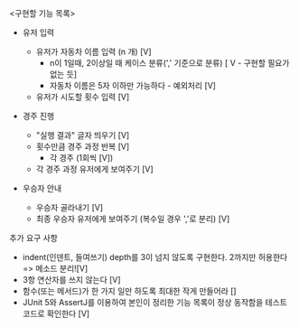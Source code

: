<구현할 기능 목록>

- 유저 입력
  - 유저가 자동차 이름 입력 (n 개) [V] 
    - n이 1일때, 2이상일 때 케이스 분류(',' 기준으로 분류) [ V - 구현할 필요가 없는 듯]
    - 자동차 이름은 5자 이하만 가능하다 - 예외처리 [V]
  - 유저가 시도할 횟수 입력 [V]

- 경주 진행 
  - "실행 결과" 글자 띄우기 [V]
  - 횟수만큼 경주 과정 반복 [V]
    - 각 경주 (1회씩 [V])
  - 각 경주 과정 유저에게 보여주기 [V]

- 우승자 안내 
  - 우승자 골라내기 [V]
  - 최종 우승자 유저에게 보여주기 (복수일 경우 ','로 분리) [V]


추가 요구 사항
- indent(인덴트, 들여쓰기) depth를 3이 넘지 않도록 구현한다. 2까지만 허용한다 => 메소드 분리![V]
- 3항 연산자를 쓰지 않는다 [V]
- 함수(또는 메서드)가 한 가지 일만 하도록 최대한 작게 만들어라 []
- JUnit 5와 AssertJ를 이용하여 본인이 정리한 기능 목록이 정상 동작함을 테스트 코드로 확인한다 [V]


